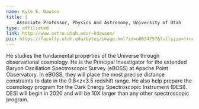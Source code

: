 ```yaml
---
name: Kyle S. Dawson
title: |
    Associate Professor, Physics And Astronomy, University of Utah
type: affiliated
link: http://www.astro.utah.edu/~kdawson/
pic: https://faculty.utah.edu/bytes/image.hml?id=u0634757&fullsize=true
---
```


He studies the fundamental properties of the Universe through observational cosmology. He is the Principal Investigator for the extended Baryon Oscillation Spectroscopic Survey (eBOSS) at Apache Point Observatory. In eBOSS, they will place the most precise distance constraints to date in the 0.8<z<3.5 redshift range. He also help prepare the cosmology program for the Dark Energy Spectroscopic Instrument (DESI). DESI will begin in 2020 and will be 10X larger than any other spectroscopic program.
